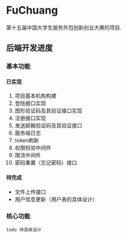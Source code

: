 # FuChuang

第十五届中国大学生服务外包创新创业大赛的项目.


## 后端开发进度

### 基本功能
#### 已实现
1. 项目基本机构构建
2. 登陆接口实现
3. 图形验证码及其验证接口实现
4. 注册接口实现
5. 发送邮箱验证码及其验证接口
6. 服务端日志
7. token刷新
8. 权限校验中间件
9. 限流中间件
10. 密码重置（忘记密码）接口

#### 待完成
- 文件上传接口
- 用户信息更新（用户表的具体设计）


### 核心功能
    todo 待具体设计